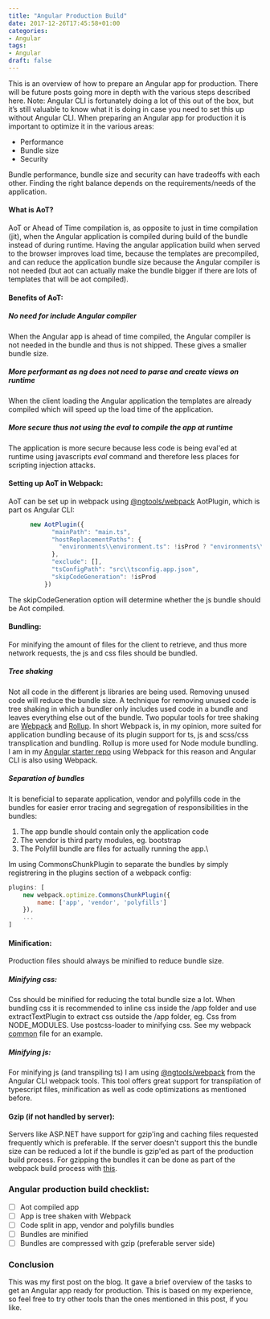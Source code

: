 ```yaml
---
title: "Angular Production Build"
date: 2017-12-26T17:45:58+01:00
categories:
- Angular
tags:
- Angular
draft: false
---
```


This is an overview of how to prepare an Angular app for production. There will be future posts going more in depth with the various steps described here. Note: Angular CLI is fortunately doing a lot of this out of the box, but it’s still valuable to know what it is doing in case you need to set this up without Angular CLI.
When preparing an Angular app for production it is important to optimize it in the various areas:

* Performance
* Bundle size  
* Security
 
Bundle performance, bundle size and security can have tradeoffs with each other. Finding the right balance depends on the requirements/needs of the application.

 
#### What is AoT?
AoT or Ahead of Time compilation is, as opposite to just in time compilation (jit), when the Angular application is compiled during build of the bundle instead of during runtime. Having the angular application build when served to the browser improves load time, because the templates are precompiled, and can reduce the application bundle size because the Angular compiler is not needed (but aot can actually make the bundle bigger if there are lots of templates that will be aot compiled).
 
#### Benefits of AoT:

##### No need for include Angular compiler
When the Angular app is ahead of time compiled, the Angular compiler is not needed in the bundle and thus is not shipped. These gives a smaller bundle size.

##### More performant as ng does not need to parse and create views on runtime
When the client loading the Angular application the templates are already compiled which will speed up the load time of the application.

##### More secure thus not using the eval to compile the app at runtime
The application is more secure because less code is being eval'ed at runtime using javascripts *eval* command and therefore less places for scripting injection attacks.
 
#### Setting up AoT in Webpack:
AoT can be set up in webpack using [@ngtools/webpack]( https://github.com/angular/angular-cli/tree/master/packages/%40ngtools/webpack) AotPlugin, which is part os Angular CLI:
```Javascript
      new AotPlugin({
            "mainPath": "main.ts",
            "hostReplacementPaths": {
              "environments\\environment.ts": !isProd ? "environments\\environment.ts" : "environments\\environment.prod.ts"
            },
            "exclude": [],
            "tsConfigPath": "src\\tsconfig.app.json",
            "skipCodeGeneration": !isProd
          })

```
The skipCodeGeneration option will determine whether the js bundle should be Aot compiled.

#### Bundling:
For minifying the amount of files for the client to retrieve, and thus more network requests, the js and css files should be bundled. 

##### Tree shaking

Not all code in the different js libraries are being used. Removing unused code will reduce the bundle size. A technique for removing unused code is tree shaking in which a bundler only includes used code in a bundle and leaves everything else out of the bundle. Two popular tools for tree shaking are [Webpack](https://webpack.github.io/) and [Rollup](https://rollupjs.org/). In short Webpack is, in my opinion, more suited for application bundling because of its plugin support for ts, js and scss/css transplication and bundling. Rollup is more used for Node module bundling. I am in my [Angular starter repo]( https://github.com/lydemann/Angular-4-Webpack-Starter) using Webpack for this reason and Angular CLI is also using Webpack.

##### Separation of bundles

It is beneficial to separate application, vendor and polyfills code in the bundles for easier error tracing and segregation of responsibilities in the bundles: 

1. The app bundle should contain only the application code 
2. The vendor is third party modules, eg. bootstrap 
3. The Polyfill bundle are files for actually running the app.\\

Im using CommonsChunkPlugin to separate the bundles by simply registrering in the plugins section of a webpack config:

```javascript
plugins: [
    new webpack.optimize.CommonsChunkPlugin({
        name: ['app', 'vendor', 'polyfills']
    }),
    ...
]
```

#### Minification:
Production files should always be minified to reduce bundle size.

##### Minifying css:
Css should be minified for reducing the total bundle size a lot. When bundling css it is recommended to inline css inside the /app folder and use extractTextPlugin to extract css outside the /app folder, eg. Css from NODE_MODULES. Use postcss-loader to minifying css. See my webpack  [common](https://github.com/lydemann/Angular-4-Webpack-Starter/blob/master/config/webpack.common.js) file for an example.
 
##### Minifying js:
For minifying js (and transpiling ts) I am using [@ngtools/webpack]( https://github.com/angular/angular-cli/tree/master/packages/%40ngtools/webpack) from the Angular CLI webpack tools. This tool offers great support for transpilation of typescript files, minification as well as code optimizations as mentioned before. 
 
#### Gzip (if not handled by server):
Servers like ASP.NET have support for gzip'ing and caching files requested frequently which is preferable. If the server doesn't support this the bundle size can be reduced a lot if the bundle is gzip'ed as part of the production build process. For gzipping the bundles it can be done as part of the webpack build process with [this](https://github.com/webpack-contrib/compression-webpack-plugin).

### Angular production build checklist:
- [ ] Aot compiled app
- [ ] App is tree shaken with Webpack 
- [ ] Code split in app, vendor and polyfills bundles 
- [ ] Bundles are minified
- [ ] Bundles are compressed with gzip (preferable server side)

### Conclusion 
This was my first post on the blog. It gave a brief overview of the tasks to get an Angular app ready for production. This is based on my experience, so feel free to try other tools than the ones mentioned in this post, if you like.
